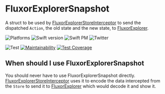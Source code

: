 # FluxorExplorerSnapshot

A struct to be used by [FluxorExplorerStoreInterceptor](https://github.com/MortenGregersen/FluxorExplorerStoreInterceptor) to send the dispatched `Action`, the old state and the new state, to [FluxorExplorer](https://github.com/MortenGregersen/FluxorExplorer).

![Platforms](https://img.shields.io/badge/platforms-Mac+iOS-brightgreen.svg?style=flat)
![Swift version](https://img.shields.io/badge/Swift-5.1-brightgreen.svg)
![Swift PM](https://img.shields.io/badge/SwiftPM-compatible-brightgreen.svg?style=flat)
![Twitter](https://img.shields.io/badge/twitter-@mortengregersen-blue.svg?style=flat)

![Test](https://github.com/MortenGregersen/FluxorExplorerSnapshot/workflows/CI/badge.svg)
[![Maintainability](https://api.codeclimate.com/v1/badges/41718cad43bbf98de4b4/maintainability)](https://codeclimate.com/github/MortenGregersen/FluxorExplorerSnapshot/maintainability)
[![Test Coverage](https://api.codeclimate.com/v1/badges/41718cad43bbf98de4b4/test_coverage)](https://codeclimate.com/github/MortenGregersen/FluxorExplorerSnapshot/test_coverage)

## When should I use FluxorExplorerSnapshot
You should never have to use FluxorExplorerSnapshot directly. [FluxorExplorerStoreInterceptor](https://github.com/MortenGregersen/FluxorExplorerStoreInterceptor) uses it to encode the data intercepted from the `Store` to send it to [FluxorExplorer](https://github.com/MortenGregersen/FluxorExplorer) which would decode it and show it.